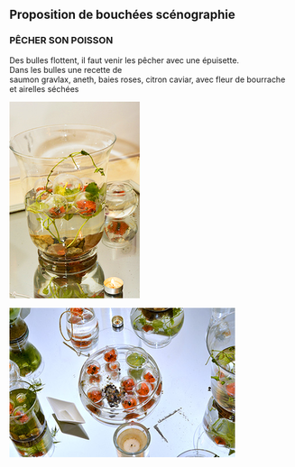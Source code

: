 ## Proposition de bouchées scénographie




### PÊCHER SON POISSON


Des bulles flottent, il faut venir les pêcher avec une épuisette.  
Dans les bulles une recette de  
saumon gravlax, aneth, baies roses, citron caviar, avec fleur de bourrache et airelles séchées  

![bulles](https://github.com/bndct-lmbrt/ateliers/raw/master/medias/bulle-poisson1.jpg)  

![bulles](https://github.com/bndct-lmbrt/ateliers/raw/master/medias/bulle-poisson2.jpg)  